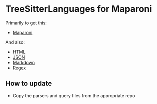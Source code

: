 # TreeSitterLanguages for Maparoni

Primarily to get this:

- [Maparoni](https://github.com/maparoni/tree-sitter-maparoni)

And also:

- [HTML](https://github.com/tree-sitter/tree-sitter-html)
- [JSON](https://github.com/tree-sitter/tree-sitter-json)
- [Markdown](https://github.com/MDeiml/tree-sitter-markdown)
- [Regex](https://github.com/tree-sitter/tree-sitter-regex)

## How to update

- Copy the parsers and query files from the appropriate repo
